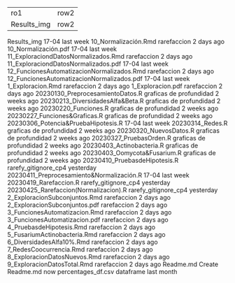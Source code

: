 <table>
  <tr>
    <td>ro1</td>
      <td>row2</td>
  </tr>  
    <tr>
      <td><a href"https://github.com/CamilaSilva1995/Tesis_Maestria/tree/main/Analisis_Comparativo/Fresa_Solena/Results_img">Results_img</a></td>
      <td>row2</td>
  </tr>
</table>

Results_img
17-04
last week
10_Normalización.Rmd
rarefaccion
2 days ago
10_Normalización.pdf
17-04
last week
11_ExploraciondDatosNormalizados.Rmd
rarefaccion
2 days ago
11_ExploraciondDatosNormalizados.pdf
17-04
last week
12_FuncionesAutomatizacionNormalizados.Rmd
rarefaccion
2 days ago
12_FuncionesAutomatizacionNormalizados.pdf
17-04
last week
1_Exploracion.Rmd
rarefaccion
2 days ago
1_Exploracion.pdf
rarefaccion
2 days ago
20230130_PreprocesamientoDatos.R
graficas de profundidad
2 weeks ago
20230213_DiversidadesAlfa&Beta.R
graficas de profundidad
2 weeks ago
20230220_Funciones.R
graficas de profundidad
2 weeks ago
20230227_Funciones&Graficas.R
graficas de profundidad
2 weeks ago
20230306_Potencia&PruebaHipotesis.R
17-04
last week
20230314_Redes.R
graficas de profundidad
2 weeks ago
20230320_NuevosDatos.R
graficas de profundidad
2 weeks ago
20230327_PruebasOrden.R
graficas de profundidad
2 weeks ago
20230403_Actinobacteria.R
graficas de profundidad
2 weeks ago
20230403_Oomycota&Fusarium.R
graficas de profundidad
2 weeks ago
20230410_PruebasdeHipotesis.R
rarefy_gitignore_cp4
yesterday
20230411_Preprocesamiento&Normalización.R
17-04
last week
20230419_Rarefaccion.R
rarefy_gitignore_cp4
yesterday
20230425_Rarefaccion(Normalizacion).R
rarefy_gitignore_cp4
yesterday
2_ExploracionSubconjuntos.Rmd
rarefaccion
2 days ago
2_ExploracionSubconjuntos.pdf
rarefaccion
2 days ago
3_FuncionesAutomatizacion.Rmd
rarefaccion
2 days ago
3_FuncionesAutomatizacion.pdf
rarefaccion
2 days ago
4_PruebasdeHipotesis.Rmd
rarefaccion
2 days ago
5_FusariumActinobacteria.Rmd
rarefaccion
2 days ago
6_DiversidadesAlfa10%.Rmd
rarefaccion
2 days ago
7_RedesCoocurrencia.Rmd
rarefaccion
2 days ago
8_ExploracionDatosNuevos.Rmd
rarefaccion
2 days ago
9_ExploracionDatosTotal.Rmd
rarefaccion
2 days ago
Readme.md
Create Readme.md
now
percentages_df.csv
dataframe
last month
